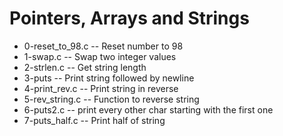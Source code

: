 # Pointers, Arrays and Strings
- 0-reset_to_98.c -- Reset number to 98
- 1-swap.c -- Swap two integer values
- 2-strlen.c -- Get string length
- 3-puts -- Print string followed by newline
- 4-print_rev.c -- Print string in reverse
- 5-rev_string.c -- Function to reverse string
- 6-puts2.c -- print every other char starting with the first one
- 7-puts_half.c -- Print half of string
